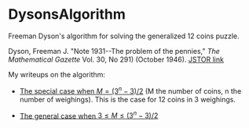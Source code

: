 # DysonsAlgorithm
Freeman Dyson's algorithm for solving the generalized 12 coins puzzle.

Dyson, Freeman J. "Note 1931--The problem of the pennies," *The Mathematical Gazette* Vol. 30, No 291) (October 1946). [JSTOR link](https://www.jstor.org/stable/3611225)

My writeups on the algorithm:

* [The special case when $M = (3^n - 3)/2$](https://ninazumel.com/blog/2024-10-23-dysons-algorithm/) (M the number of coins, n the number of weighings). This is the case for 12 coins in 3 weighings.

* [The general case when $3 \leq M \leq (3^n - 3)/2$](https://ninazumel.com/pages/extra/dysons-algorithm-general/)